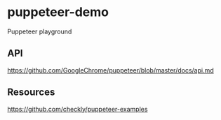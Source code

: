 # puppeteer-demo

Puppeteer playground

## API

https://github.com/GoogleChrome/puppeteer/blob/master/docs/api.md  


## Resources

https://github.com/checkly/puppeteer-examples



